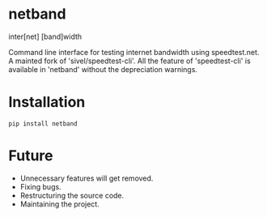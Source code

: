 # netband
inter[net] [band]width

Command line interface for testing internet bandwidth using speedtest.net. A mainted fork of 'sivel/speedtest-cli'. All the feature of 'speedtest-cli' is available in 'netband' without the depreciation warnings.

# Installation
`pip install netband`

# Future
+ Unnecessary features will get removed.
+ Fixing bugs.
+ Restructuring the source code.
+ Maintaining the project.
